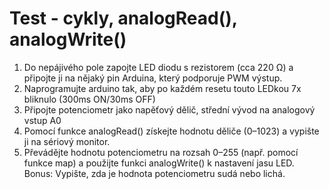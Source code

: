 # Test - cykly, analogRead(), analogWrite()

1. Do nepájivého pole zapojte LED diodu s rezistorem (cca 220 Ω) a připojte ji na nějaký pin Arduina, který podporuje PWM výstup.
2. Naprogramujte arduino tak, aby po každém resetu touto LEDkou 7x bliknulo (300ms ON/30ms OFF)
3. Připojte potenciometr jako napěťový dělič, střední vývod na analogový vstup A0
4. Pomocí funkce analogRead() získejte hodnotu děliče (0–1023) a vypište ji na sériový monitor.
5. Převádějte hodnotu potenciometru na rozsah 0–255 (např. pomocí funkce map) a použijte funkci analogWrite() k nastavení jasu LED.
Bonus: Vypište, zda je hodnota potenciometru sudá nebo lichá.


